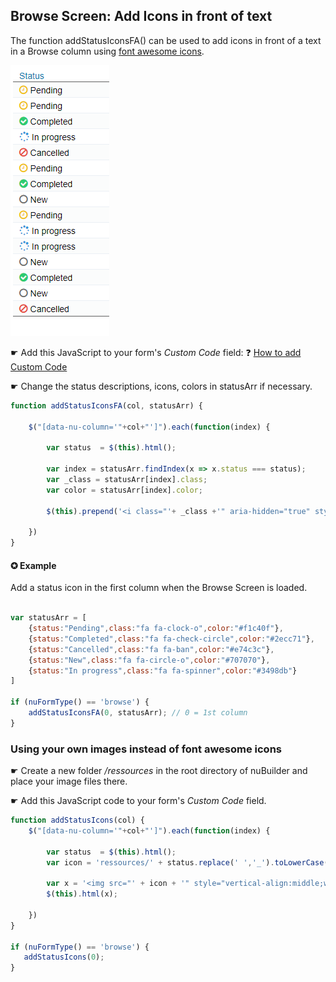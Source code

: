 ## Browse Screen: Add Icons in front of text

The function addStatusIconsFA() can be used to add icons in front of a text in a Browse column using [font awesome icons]( https://fontawesome.com/v4.7.0/icons/).


<p align="left">
  <img src="screenshots/browse_icons.png">
</p>


☛ Add this JavaScript to your form's _Custom Code_ field:
 ❓ [How to add Custom Code](/common/form_add_custom_code_javascript.gif)
 
☛ Change the status descriptions, icons, colors in statusArr if necessary.

```javascript
function addStatusIconsFA(col, statusArr) {
	
	$("[data-nu-column='"+col+"']").each(function(index) {  
			
		var status  = $(this).html();			

		var index = statusArr.findIndex(x => x.status === status);
		var _class = statusArr[index].class;
		var color = statusArr[index].color;
		
	    $(this).prepend('<i class="'+ _class +'" aria-hidden="true" style="font-size:medium;color:'+color+';"></i>&nbsp;');

	})
}
```

#### ✪ Example 

Add a status icon in the first column when the Browse Screen is loaded.


```javascript

var statusArr = [
	{status:"Pending",class:"fa fa-clock-o",color:"#f1c40f"},             // orange
	{status:"Completed",class:"fa fa-check-circle",color:"#2ecc71"},      // green
	{status:"Cancelled",class:"fa fa-ban",color:"#e74c3c"},               // red	
	{status:"New",class:"fa fa-circle-o",color:"#707070"},                // grey
	{status:"In progress",class:"fa fa-spinner",color:"#3498db"}          // blue
]

if (nuFormType() == 'browse') {
    addStatusIconsFA(0, statusArr); // 0 = 1st column
}
```



### Using your own images instead of font awesome icons

☛ Create a new folder _/ressources_ in the root directory of nuBuilder and place your image files there.

☛ Add this JavaScript code to your form's _Custom Code_ field.


```javascript
function addStatusIcons(col) {
	$("[data-nu-column='"+col+"']").each(function(index) {  
			
		var status  = $(this).html();	
		var icon = 'ressources/' + status.replace(' ','_').toLowerCase() + '.png';
		
		var x = '<img src="' + icon + '" style="vertical-align:middle;width:18px;height:18px;">' + '&nbsp;&nbsp;' + status;
		$(this).html(x);

	})
}

if (nuFormType() == 'browse') {
   addStatusIcons(0);
}

```
